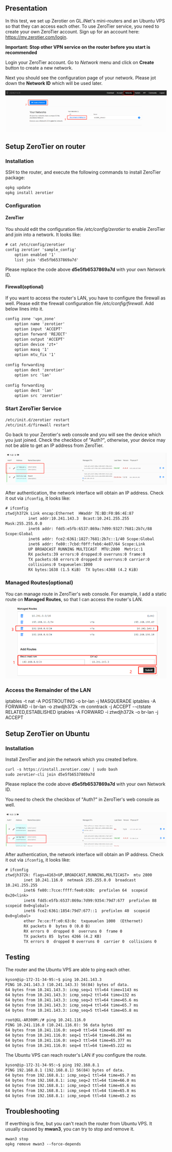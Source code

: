 ## Presentation 

In this test, we set up Zerotier on GL.iNet's mini-routers and an Ubuntu VPS so that they can access each other. To use ZeroTier service, you need to create your own ZeroTier account. Sign up for an account here: https://my.zerotier.com/login.  

**Important: Stop other VPN service on the router before you start is recommended**  

Login your ZeroTier account. Go to *Network* menu and click on **Create** button
to create a new network.  

Next you should see the configuration page of your network. Please jot down the **Network ID** which will be used later.  

![](images/img1.jpg)

## Setup ZeroTier on router  

### Installation  

SSH to the router, and execute the following commands to install ZeroTier package:  

```  
opkg update
opkg install zerotier
```  

### Configuration  

#### ZeroTier  

You should edit the configuration file */etc/config/zerotier* to enable ZeroTier
and join into a network. It looks like:  

```  
# cat /etc/config/zerotier
config zerotier 'sample_config'
	option enabled '1'
	list join 'd5e5fb6537869a7d'
```  

Please replace the code above **d5e5fb6537869a7d** with your own Network ID.

#### Firewall(optional)  

If you want to access the router's LAN, you have to configure the firewall as
well. Please edit the firewall configuration file */etc/config/firewall*. Add
below lines into it.  

```  
config zone 'vpn_zone'
	option name 'zerotier'
	option input 'ACCEPT'
	option forward 'REJECT'
	option output 'ACCEPT'
	option device 'zt+'
	option masq '1'
	option mtu_fix '1'

config forwarding
	option dest 'zerotier'
	option src 'lan'

config forwarding
	option dest 'lan'
	option src 'zerotier'
```  

### Start ZeroTier Service  

```  
/etc/init.d/zerotier restart
/etc/init.d/firewall restart
```  

Go back to your Zerotier's web console and you will see the device which you just joined. Check the checkbox of "Auth?", otherwise, your device may not be able to get an IP address from ZeroTier.  

![](images/img2.jpg)

After authentication, the network interface will obtain an IP address. Check it
out via `ifconfig`, it looks like:    

```  
# ifconfig 
ztwdjh372k Link encap:Ethernet  HWaddr 7E:BD:F0:B6:4E:87  
          inet addr:10.241.143.3  Bcast:10.241.255.255  Mask:255.255.0.0
          inet6 addr: fdd5:e5fb:6537:869a:7d99:9327:7681:2b7c/88 Scope:Global
          inet6 addr: fce2:6361:1827:7681:2b7c::1/40 Scope:Global
          inet6 addr: fe80::7cbd:f0ff:feb6:4e87/64 Scope:Link
          UP BROADCAST RUNNING MULTICAST  MTU:2800  Metric:1
          RX packets:39 errors:0 dropped:0 overruns:0 frame:0
          TX packets:68 errors:0 dropped:0 overruns:0 carrier:0
          collisions:0 txqueuelen:1000 
          RX bytes:1638 (1.5 KiB)  TX bytes:4368 (4.2 KiB)
```  

### Managed Routes(optional)  

You can manage route in ZeroTier's web console. For example, I add a static route on **Managed Routes**, so that I can access the router's LAN.  

![](images/img4.jpg)

### Access the Remainder of the LAN    
iptables -t nat -A POSTROUTING -o br-lan -j MASQUERADE
iptables -A FORWARD -i br-lan -o ztwdjh372k -m conntrack -j ACCEPT --ctstate RELATED,ESTABLISHED 
iptables -A FORWARD -i ztwdjh372k -o br-lan -j ACCEPT

## Setup ZeroTier on Ubuntu  

### Installation  

Install ZeroTier and join the network which you created before.  

```  
curl -s https://install.zerotier.com/ | sudo bash
sudo zerotier-cli join d5e5fb6537869a7d
```  

Please replace the code above **d5e5fb6537869a7d** with your own Network ID.  

You need to check the checkbox of "Auth?" in ZeroTier's web console as well.  

![](images/img3.jpg)

After authentication, the network interface will obtain an IP address. Check it
out via `ifconfig`, it looks like:    

```  
# ifconfig 
ztwdjh372k: flags=4163<UP,BROADCAST,RUNNING,MULTICAST>  mtu 2800
        inet 10.241.116.0  netmask 255.255.0.0  broadcast 10.241.255.255
        inet6 fe80::7cce:ffff:fee0:638c  prefixlen 64  scopeid 0x20<link>
        inet6 fdd5:e5fb:6537:869a:7d99:9354:79d7:677  prefixlen 88  scopeid 0x0<global>
        inet6 fce2:6361:1854:79d7:677::1  prefixlen 40  scopeid 0x0<global>
        ether 7e:ce:ff:e0:63:8c  txqueuelen 1000  (Ethernet)
        RX packets 0  bytes 0 (0.0 B)
        RX errors 0  dropped 0  overruns 0  frame 0
        TX packets 85  bytes 4266 (4.2 KB)
        TX errors 0  dropped 0 overruns 0  carrier 0  collisions 0
```  

## Testing  

The router and the Ubuntu VPS are able to ping each other.  

```  
kyson@ip-172-31-34-95:~$ ping 10.241.143.3
PING 10.241.143.3 (10.241.143.3) 56(84) bytes of data.
64 bytes from 10.241.143.3: icmp_seq=1 ttl=64 time=1143 ms
64 bytes from 10.241.143.3: icmp_seq=2 ttl=64 time=132 ms
64 bytes from 10.241.143.3: icmp_seq=3 ttl=64 time=65.6 ms
64 bytes from 10.241.143.3: icmp_seq=4 ttl=64 time=65.7 ms
64 bytes from 10.241.143.3: icmp_seq=5 ttl=64 time=65.8 ms
```  

```  
root@GL-AR300M:/# ping 10.241.116.0
PING 10.241.116.0 (10.241.116.0): 56 data bytes
64 bytes from 10.241.116.0: seq=0 ttl=64 time=66.097 ms
64 bytes from 10.241.116.0: seq=1 ttl=64 time=66.264 ms
64 bytes from 10.241.116.0: seq=3 ttl=64 time=65.377 ms
64 bytes from 10.241.116.0: seq=4 ttl=64 time=65.222 ms
```  

The Ubuntu VPS can reach router's LAN if you configure the route.  

```  
kyson@ip-172-31-34-95:~$ ping 192.168.8.1
PING 192.168.8.1 (192.168.8.1) 56(84) bytes of data.
64 bytes from 192.168.8.1: icmp_seq=1 ttl=64 time=65.7 ms
64 bytes from 192.168.8.1: icmp_seq=2 ttl=64 time=66.0 ms
64 bytes from 192.168.8.1: icmp_seq=3 ttl=64 time=65.6 ms
64 bytes from 192.168.8.1: icmp_seq=4 ttl=64 time=65.8 ms
64 bytes from 192.168.8.1: icmp_seq=6 ttl=64 time=65.2 ms
```  

## Troubleshooting  

If everthing is fine, but you can't reach the router from Ubuntu VPS. It usually caused by **mwan3**, you can try to stop and remove it.  

```  
mwan3 stop
opkg remove mwan3 --force-depends
```  

